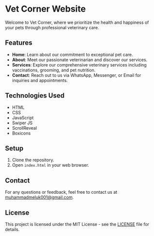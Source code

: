 # Vet Corner Website

Welcome to Vet Corner, where we prioritize the health and happiness of your pets through professional veterinary care.

## Features
- **Home**: Learn about our commitment to exceptional pet care.
- **About**: Meet our passionate veterinarian and discover our services.
- **Services**: Explore our comprehensive veterinary services including vaccinations, grooming, and pet nutrition.
- **Contact**: Reach out to us via WhatsApp, Messenger, or Email for inquiries and appointments.

## Technologies Used
- HTML
- CSS
- JavaScript
- Swiper JS
- ScrollReveal
- Boxicons

## Setup
1. Clone the repository.
2. Open `index.html` in your web browser.

## Contact
For any questions or feedback, feel free to contact us at [muhammadmeluk001@gmail.com](mailto:muhammadmeluk001@gmail.com).

## License
This project is licensed under the MIT License - see the [LICENSE](LICENSE) file for details.
